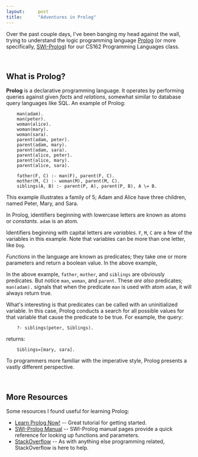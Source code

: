```yaml
---
layout:     post
title:      "Adventures in Prolog"
---
```


Over the past couple days, I've been banging my head against the wall, trying to
understand the logic programming language
[Prolog](https://en.wikipedia.org/wiki/Prolog) (or more specifically,
[SWI-Prolog](http://www.swi-prolog.org/)) for our CS162 Programming Languages
class.


<br />

## What is Prolog?

**Prolog** is a declarative programming language. It operates by performing
queries against given *facts* and *relations*, somewhat similar to database
query languages like SQL. An example of Prolog:

        man(adam).
        man(peter).
        woman(alice).
        woman(mary).
        woman(sara).
        parent(adam, peter).
        parent(adam, mary).
        parent(adam, sara).
        parent(alice, peter).
        parent(alice, mary).
        parent(alice, sara).

        father(F, C) :- man(F), parent(F, C).
        mother(M, C) :- woman(M), parent(M, C).
        siblings(A, B) :- parent(P, A), parent(P, B), A \= B.

This example illustrates a family of 5; Adam and Alice have three children,
named Peter, Mary, and Sara.

In Prolog, identifiers beginning with lowercase letters are known as atoms or
*constants*. `adam` is an atom.

Identifiers beginning with capital letters are *variables*. `F`, `M`, `C` are a
few of the variables in this example. Note that variables can be more than one
letter, like `Dog`.

*Functions* in the language are known as predicates; they take one or more
parameters and return a boolean value. In the above example, 

In the above example, `father`, `mother`, and `siblings` are obviously
predicates. But notice `man`, `woman`, and `parent`. These *are also*
predicates; `man(adam).` signals that when the predicate `man` is used with atom
`adam`, it will always return true.

What's interesting is that predicates can be called with an uninitialized
variable. In this case, Prolog conducts a search for all possible values for
that variable that cause the predicate to be true. For example, the query:

        ?- siblings(peter, Siblings).

returns:

        Siblings=[mary, sara].

To programmers more familiar with the imperative style, Prolog presents a
vastly different perspective.

<br />

## More Resources

Some resources I found useful for learning Prolog:

* [Learn Prolog Now!](http://learnprolognow.org/) -- Great tutorial for
      getting started.
* [SWI-Prolog Manual](http://www.swi-prolog.org/pldoc/doc_for?object=manual)
      -- SWI-Prolog manual pages provide a quick reference for looking up
      functions and parameters.
* [StackOverflow](http://www.stackoverflow.com) -- As with anything else
      programming related, StackOverflow is here to help.

